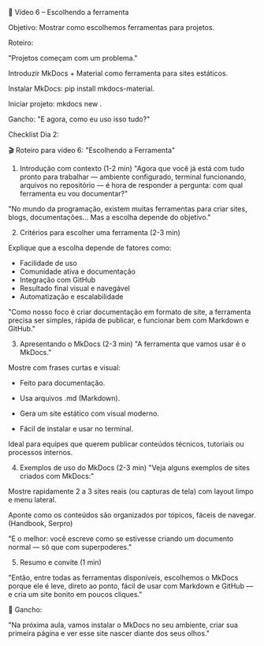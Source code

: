 🎥 Vídeo 6 – Escolhendo a ferramenta

Objetivo: Mostrar como escolhemos ferramentas para projetos.

Roteiro:

"Projetos começam com um problema."

Introduzir MkDocs + Material como ferramenta para sites estáticos.

Instalar MkDocs: pip install mkdocs-material.

Iniciar projeto: mkdocs new .

Gancho: "E agora, como eu uso isso tudo?"

Checklist Dia 2:

🎬 Roteiro para vídeo 6: "Escolhendo a Ferramenta"

1. Introdução com contexto (1-2 min)
"Agora que você já está com tudo pronto para trabalhar — ambiente configurado, terminal funcionando, arquivos no repositório — é hora de responder a pergunta: com qual ferramenta eu vou documentar?"

"No mundo da programação, existem muitas ferramentas para criar sites, blogs, documentações... Mas a escolha depende do objetivo."

2. Critérios para escolher uma ferramenta (2-3 min)

Explique que a escolha depende de fatores como:

- Facilidade de uso
- Comunidade ativa e documentação
- Integração com GitHub
- Resultado final visual e navegável
- Automatização e escalabilidade

"Como nosso foco é criar documentação em formato de site, a ferramenta precisa ser simples, rápida de publicar, e funcionar bem com Markdown e GitHub."

3. Apresentando o MkDocs (2-3 min)
"A ferramenta que vamos usar é o MkDocs."

Mostre com frases curtas e visual:

- Feito para documentação.

- Usa arquivos .md (Markdown).

- Gera um site estático com visual moderno.

- Fácil de instalar e usar no terminal.

Ideal para equipes que querem publicar conteúdos técnicos, tutoriais ou processos internos.

4. Exemplos de uso do MkDocs (2-3 min)
"Veja alguns exemplos de sites criados com MkDocs:"

Mostre rapidamente 2 a 3 sites reais (ou capturas de tela) com layout limpo e menu lateral.

Aponte como os conteúdos são organizados por tópicos, fáceis de navegar. (Handbook, Serpro)

"E o melhor: você escreve como se estivesse criando um documento normal — só que com superpoderes."

5. Resumo e convite (1 min)

"Então, entre todas as ferramentas disponíveis, escolhemos o MkDocs porque ele é leve, direto ao ponto, fácil de usar com Markdown e GitHub — e cria um site bonito em poucos cliques."

📌 Gancho:

"Na próxima aula, vamos instalar o MkDocs no seu ambiente, criar sua primeira página e ver esse site nascer diante dos seus olhos."